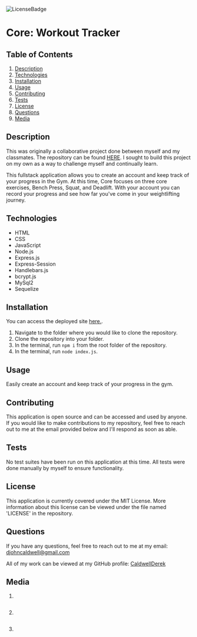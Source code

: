 ![LicenseBadge](https://img.shields.io/badge/License-MIT-blue)
# Core: Workout Tracker

## Table of Contents
1. [Description](#description)
2. [Technologies](#technologies)
3. [Installation](#installation)
4. [Usage](#usage)
5. [Contributing](#contributing)
6. [Tests](#tests)
7. [License](#license)
8. [Questions](#questions)
9. [Media](#media)

## Description
This was originally a collaborative project done between myself and my classmates. The  repository can be found [HERE](https://github.com/Raflores10/workout-tracker). I sought to build this project on my own as a way to challenge myself and continually learn. 

This fullstack application allows you to create an account and keep track of your progress in the Gym. At this time, Core focuses on three core exercises, Bench Press, Squat, and Deadlift. With your account you can record your progress and see how far you've come in your weightlifting journey.

## Technologies
- HTML
- CSS
- JavaScript
- Node.js
- Express.js
- Express-Session
- Handlebars.js
- bcrypt.js
- MySql2
- Sequelize

## Installation
You can access the deployed site [here.](www.google.com). 

1. Navigate to the folder where you would like to clone the repository.
2. Clone the repository into your folder.
3. In the terminal, run `npm i` from the root folder of the repository.
4. In the terminal, run `node index.js`.

## Usage
Easily create an account and keep track of your progress in the gym.

## Contributing
This application is open source and can be accessed and used by anyone. If you would like to make contributions to my repository, feel free to reach out to me at the email provided below and I'll respond as soon as able.

## Tests
No test suites have been run on this application at this time. All tests were done manually by myself to ensure functionality.

## License
This application is currently covered under the MIT License. More information about this license can be viewed under the file named 'LICENSE' in the repository.

## Questions
If you have any questions, feel free to reach out to me at my email: djohncaldwell@gmail.com

All of my work can be viewed at my GitHub profile: [CaldwellDerek](https://github.com/CaldwellDerek)

## Media

1.
![]()

2.
![]()

3.
![]()